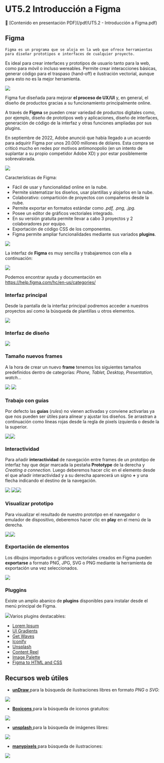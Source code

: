 # UT5.2 Introducción a Figma

📕 [Contenido en presentación PDF](/pdf/UT5.2 - Introducción a Figma.pdf)

## Figma

```note
Figma es un programa que se aloja en la web que ofrece herramientas para diseñar prototipos e interfaces de cualquier proyecto.
```

Es ideal para crear interfaces y prototipos de usuario tanto para la web, como para móvil o incluso wereables. Permite crear interacciones básicas, generar código para el traspaso (hand-off) e ilustración vectorial, aunque para esto no es la mejor herramienta.

![](media/9dd841672832af5ce5b783ac0f205e4a.jpeg)

Figma fue diseñada para mejorar **el proceso de UX/UI** y, en general, el diseño de productos gracias a su funcionamiento principalmente online.

A través de **Figma** se pueden crear variedad de productos digitales como, por ejemplo, diseño de prototipos web y aplicaciones, diseño de interfaces, generación de código de la interfaz y otras funciones ampliadas por sus plugins.

En septiembre de 2022, Adobe anunció que había llegado a un acuerdo para adquirir Figma por unos 20.000 millones de dólares. Esta compra se criticó mucho en redes por motivos antimonopolio (en un intento de suplantar a su propio competidor Adobe XD) y por estar posiblemente sobrevalorada.

![](media/b78f29ae183f6d863368dd8ae1d78e86.jpeg)

Características de Figma:

-   Fácil de usar y funcionalidad online en la nube.
-   Permite sistematizar los diseños, usar plantillas y alojarlos en la nube.
-   Colaborativo: compartición de proyectos con compañeros desde la nube.
-   Permite exportar en formatos estándar como *.pdf, .png, .jpg.*
-   Posee un editor de gráficos vectoriales integrado.
-   En su versión gratuita permite llevar a cabo 3 proyectos y 2 colaboradores por equipo.
-   Exportación de código CSS de los componentes.
-   Figma permite ampliar funcionalidades mediante sus variados **plugins**.

![](media/6e4bcd5a9c1564fac2c8c011770cbea5.jpeg)

La interfaz de **Figma** es muy sencilla y trabajaremos con ella a continuación:

![](media/20be922b4f3461c215f369edc02437f1.jpeg)

Podemos encontrar ayuda y documentación en <https://help.figma.com/hc/en-us/categories/>

### Interfaz principal

Desde la pantalla de la interfaz principal podremos acceder a nuestros proyectos así como la búsqueda de plantillas u otros elementos.

![](media/ddf7e559a8a6853b032598eae52e4283.jpeg)

### Interfaz de diseño

![](media/d85d43cf7ad41e296e84a5e903b82671.jpeg) 

### Tamaño nuevos frames

A la hora de crear un nuevo **frame** tenemos los siguientes tamaños predefinidos dentro de categorías: *Phone, Tablet, Desktop, Presentation, watch…*

![](media/2a869a4c6936de67be46a7563aec9544.jpeg)
![](media/27afe7db26c334b97a0537812438b421.jpeg)

### Trabajo con guías

Por defecto las **guías** (*rules*) no vienen activadas y conviene activarlas ya que nos pueden ser útiles para alinear y ajustar los diseños. Se arrastran a continuación como líneas rojas desde la regla de pixels izquierda o desde la la superior.

![](media/454b5d09add54f1ae71c2bdf1a1af43b.jpeg)![](media/5e8aae78e857f1af46e262bcdb6701fd.jpeg)

### Interactividad

Para añadir **interactividad** de navegación entre frames de un prototipo de interfaz hay que dejar marcada la pestaña **Prototype** de la derecha y *Creating a connection.* Luego deberemos hacer clic en el elemento desde el que añadir interactividad y a su derecha aparecerá un signo **+** y una flecha indicando el destino de la navegación.

![](media/9589b1f2301de6e432ba679ea2fe2327.png)
![](media/d824c337612691a269c0e0f4db844d9d.jpeg)![](media/bf8708055cb1528db52844649261b271.jpeg)

### Visualizar prototipo

Para visualizar el resultado de nuestro prototipo en el navegador o emulador de dispositivo, deberemos hacer clic en **play** en el menú de la derecha.

![](media/ee9a3f12664e9b8172b16e60d7914b4a.jpeg)![](media/2f4e7e90eb04c23841f6a9f307bb37be.jpeg)

### Exportación de elementos

Los dibujos importados o gráficos vectoriales creados en Figma pueden **exportarse** a formato PNG, JPG, SVG o PNG mediante la herramienta de exportación una vez seleccionados.

![](media/49c79eee7144019f457d34f6d84d2c99.png)

### Pluggins

Existe un amplio abanico de **plugins** disponibles para instalar desde el menú principal de Figma.

![](media/e1235b8bed526edf2909f10c1acce14e.jpeg)Varios plugins destacables:

-   [Lorem Ipsum](https://www.figma.com/community/plugin/736000994034548392/Lorem-Ipsum)
-   [UI Gradients](https://www.figma.com/community/plugin/744909029427810418/uiGradients)
-   [Get Waves](https://www.figma.com/community/plugin/745619465174154496)
-   [Iconify](https://www.figma.com/community/plugin/735098390272716381)
-   [Unsplash](https://www.figma.com/community/plugin/738454987945972471/Unsplash)
-   [Content Reel](https://www.figma.com/community/plugin/731627216655469013/Content-Reel)
-   [Image Palette](https://www.figma.com/community/plugin/731841207668879837/Image-Palette)
-   [Figma to HTML and CSS](https://www.figma.com/community/plugin/1128731099343788397/Figma-to-HTML-and-CSS)

## Recursos web útiles

-   [**unDraw** ](https://undraw.co/)para la búsqueda de ilustraciones libres en formato *PNG* o *SVG*:

![](media/f184d4e249181a334ad83dc94292327c.jpeg) 

-   [**Boxicons** ](https://boxicons.com/)para la búsqueda de iconos gratuitos:

![](media/ee9728e75122ca7495325fb3893e8732.jpeg) 

-   [**unsplash** ](https://unsplash.com/es)para la búsqueda de imágenes libres:

![](media/90806a2404740fec9df1f1924092d1ea.jpeg) 

-   [**manypixels** ](https://www.manypixels.co/)para búsqueda de ilustraciones:

![](media/8d3d998956453a23cb4bf3e9c728c3fe.jpeg) 
